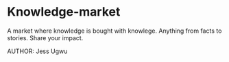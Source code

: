 # Knowledge-market
A market where knowledge is bought with knowlege.
Anything from facts to stories.
Share your impact.

AUTHOR:
Jess Ugwu
